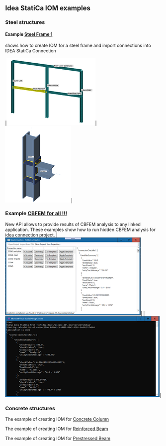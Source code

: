 ## Idea StatiCa IOM examples

### Steel structures

#### Example [Steel Frame 1](iom-steel-connections/steel-frame1.md)
shows how to create IOM for a steel frame and import connections into IDEA StatiCa Connection

|![Steel Frame](https://github.com/idea-statica/iom-examples/blob/gh-pages/iom-steel-connections/Images/structure-thumb.png?raw=true)|![Imported connection](https://github.com/idea-statica/iom-examples/blob/gh-pages/iom-steel-connections/Images/stiffenersWithWelds-thumb.png?raw=true)|

### Example [CBFEM for all !!!](iom-steel-connections/cbfem-for-all.md)

New API allows to provide results of CBFEM analysis to any linked application. These examples show how to run hidden CBFEM analysis for idea connection project.
|![ConnectionHiddenCalculation](https://github.com/idea-statica/iom-examples/blob/gh-pages/iom-steel-connections/Images/conn-hidden-calculation-thumb.PNG?raw=true)|
|![ConHiddenCheckConsole](https://github.com/idea-statica/iom-examples/blob/gh-pages/iom-steel-connections/Images/hidden-check-console-thumb.png?raw=true)|



### Concrete structures

The example of creating IOM for [Concrete Column](rcs/rcs-column.md)

The example of creating IOM for [Reinforced Beam](rcs/rcs-reinforced-beam.md)

The example of creating IOM for [Prestressed Beam](rcs/rcs-prestressed-beam.md)



